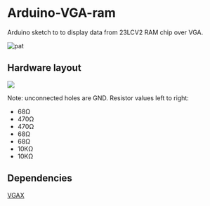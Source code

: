 # Arduino-VGA-ram
Arduino sketch to to display data from 23LCV2 RAM chip over VGA.  

![pat](https://nop.koindozer.org/gh/arduino-vga/pat3.gif)

## Hardware layout
![](https://nop.koindozer.org/gh/arduino-vga/ram-vga5.svg)

Note: unconnected holes are GND.
Resistor values left to right:
- 68Ω
- 470Ω
- 470Ω
- 68Ω
- 68Ω
- 10KΩ
- 10KΩ

## Dependencies
[VGAX](https://github.com/smaffer/vgax)